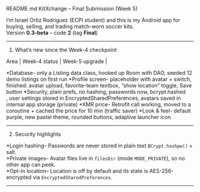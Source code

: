 README.md
KitXchange – Final Submission (Week 5)

I’m Israel Ortiz Rodriguez (ECPI student) and this is my Android app for buying, selling, and trading match-worn soccer kits.  
Version **0.3-beta** – code **2** (tag **Final**)

-----------------------------------------------

1. What’s new since the Week-4 checkpoint

Area | Week-4 status | Week-5 upgrade |

*Database- only a Listing data class, hooked up Room with DAO, seeded 12 demo listings on first run
*Profile screen- placeholder with avatar + switch, finished: avatar upload, favorite-team textbox, “show location” toggle, Save button 
*Security, plain prefs, no hashing, passwords now, bcrypt hashed<br>, user settings stored in EncryptedSharedPreferences, avatars saved in internal app storage (private) 
*XMR price- Retrofit call working, moved to a coroutine + cached the price for 10 min (traffic saver)
*Look & feel- default purple, new pastel theme, rounded buttons, adaptive launcher icon 

----------------------------------------------

2. Security highlights

*Login hashing– Passwords are never stored in plain text `BCrypt.hashpw()` + salt.  
*Private images– Avatar files live in `filesDir` (mode `MODE_PRIVATE`), so no other app can peek.  
*Opt-in location– Location is off by default and its state is AES-256-encrypted via `EncryptedSharedPreferences`.

--------------------------------------------------


